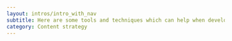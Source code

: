 ```yaml
---
layout: intros/intro_with_nav
subtitle: Here are some tools and techniques which can help when developing your IA.
category: Content strategy
---
```

